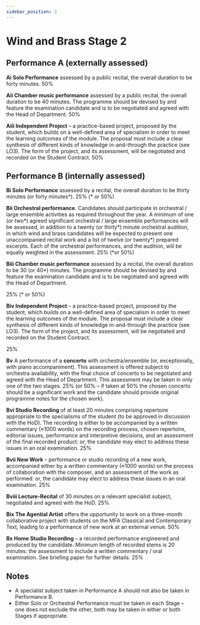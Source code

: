 ```yaml
---
sidebar_position: 2
---
```


# Wind and Brass Stage 2

## Performance A (externally assessed)

**Ai Solo Performance** assessed by a public recital, the overall duration to be forty minutes. 50%

**Aii Chamber music performance** assessed by a public recital, the overall duration to be 40 minutes. The programme should be devised by and feature the examination candidate and is to be negotiated and agreed with the Head of Department. 50%

**Aiii Independent Project** – a practice-based project, proposed by the student, which builds on a well-defined area of specialism in order to meet the learning outcomes of the module. The proposal must include a clear synthesis of different kinds of knowledge in-and-through the practice (see LO3). The form of the project, and its assessment, will be negotiated and recorded on the Student Contract. 50%

## Performance B (internally assessed)

**Bi Solo Performance** assessed by a recital, the overall duration to be thirty minutes (or forty minutes\*). 25% (\* or 50%)

**Bii Orchestral performance.** Candidates should participate in orchestral / large ensemble activities as required throughout the year. A minimum of one (or two\*) agreed significant orchestral / large ensemble performances will be assessed, in addition to a twenty (or thirty\*) minute orchestral audition, in which wind and brass candidates will be expected to present one unaccompanied recital work and a list of twelve (or twenty\*) prepared excerpts. Each of the orchestral performances, and the audition, will be equally weighted in the assessment. 25% (\*or 50%)

**Biii Chamber music performance** assessed by a recital, the overall duration to be 30 (or 40\*) minutes. The programme should be devised by and feature the examination candidate and is to be negotiated and agreed with the Head of Department.

25% (\* or 50%)

**Biv Independent Project** – a practice-based project, proposed by the student, which builds on a well-defined area of specialism in order to meet the learning outcomes of the module. The proposal must include a clear synthesis of different kinds of knowledge in-and-through the practice (see LO3). The form of the project, and its assessment, will be negotiated and recorded on the Student Contract.

25%

**Bv** A performance of a **concerto** with orchestra/ensemble (or, exceptionally, with piano accompaniment). This assessment is offered subject to orchestra availability, with the final choice of concerto to be negotiated and agreed with the Head of Department. This assessment may be taken in only one of the two stages. 25% (or 50% – if taken at 50% the chosen concerto should be a significant work and the candidate should provide original programme notes for the chosen work).

**Bvi Studio Recording** of at least 20 minutes comprising repertoire appropriate to the specialisms of the student (to be approved in discussion with the HoD). The recording is either to be accompanied by a written commentary (≈1000 words) on the recording process, chosen repertoire, editorial issues, performance and interpretive decisions, and an assessment of the final recorded product: or, the candidate may elect to address these issues in an oral examination. 25%

**Bvii New Work** – performance or studio recording of a new work, accompanied either by a written commentary (≈1000 words) on the process of collaboration with the composer, and an assessment of the work as performed: or, the candidate may elect to address these issues in an oral examination. 25%

**Bviii Lecture-Recital** of 30 minutes on a relevant specialist subject, negotiated and agreed with the HoD. 25%

**Bix The Agential Artist** offers the opportunity to work on a three-month collaborative project with students on the MFA Classical and Contemporary Text, leading to a performance of new work at an external venue. 50%

**Bx Home Studio Recording** – a recorded performance engineered and produced by the candidate. Minimum length of recorded stems is 20 minutes: the assessment to include a written commentary / oral examination. See briefing paper for further details. 25%

## Notes

- A specialist subject taken in Performance A should not also be taken in Performance B.
- Either Solo or Orchestral Performance must be taken in each Stage – one does not exclude the other, both may be taken in either or both Stages if appropriate.